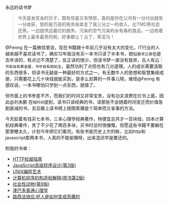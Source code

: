 永远的读书梦

>今天是发奖金的日子，既有惊喜又有愤怒，喜的是你在公司有一分付出就有一分收获，怒的是万恶的税务局拿走了我三分之一的收入，比TMD黑社会还黑。一边提供这最烂的服务，污染的空气污染的水有毒的食品，一边收着世界上最多最贵的税，好事都让丫占了，草泥马！

@Fenng 在一篇微信里说，现在书籍跟十年前几乎没有太大的变化，IT行业的人越来越不喜欢读书了，确实12年我没有买一本书只读了半本书，貌似`数学之美`也是去年读的，有点记不清楚了，反正读的很少。但读书梦一直没有放弃，古人有云：`书有自有黄金屋，书中自有颜如玉`，虽然功利了点但也有几分道理。人的成长需要汲取的东西很多，但读书无疑是一种最好的方式之一，有无数牛人的思想和智慧集结成册，只需要花上几十块钱就能买到，是多么划算的一件事儿呀。难怪@Fenng 有感叹说，一本书哪怕只学到一点东西，就值了。

但市面上的书参差不齐，而我们的时间又非常宝贵，没有功夫浪费在烂书上面，因此@刘未鹏 在`暗时间`提到，读书只读经典的书，读那些不会随着时间变迁而价值急剧衰减的书，去豆瓣上读书榜上按图索骥是个简单而又省事的方法。

今天趁着有钱买七本书，三本心理学经典著作，特便宜总共才一百块钱，四本计算机经典著作，贵了不少花了两百多块，买书时总时很慷慨，但愿这些书籍不要躺在那里睡太久，计划今年把它们看完。有些书是历史上欠的帐，比如http和javascript那两本书，人真的不能偷懒呀，出来混迟早是要还的。

附我的书单：

* [HTTP权威指南](http://www.amazon.cn/gp/product/B008XFDQ14/ref=oh_details_o01_s00_i05?ie=UTF8&psc=1)
* [JavaScript高级程序设计(第3版)](http://www.amazon.cn/gp/product/B007OQQVMY/ref=oh_details_o00_s00_i00?ie=UTF8&psc=1)
* [UNIX编程艺术](http://www.amazon.cn/gp/product/B008Z1IEQ8/ref=oh_details_o01_s00_i01?ie=UTF8&psc=1)
* [计算机程序的构造和解释(原书第2版)](http://www.amazon.cn/gp/product/B0011AP7RY/ref=oh_details_o01_s00_i04?ie=UTF8&psc=1)
* [社会性动物(第9版)](http://www.amazon.cn/gp/product/B0011C6D7K/ref=oh_details_o01_s00_i02?ie=UTF8&psc=1)
* [津巴多普通心理学](http://www.amazon.cn/gp/product/B001CZJLGG/ref=oh_details_o01_s00_i00?ie=UTF8&psc=1)
* [路西法效应:好人是如何变成恶魔的](http://www.amazon.cn/gp/product/B003G308GY/ref=oh_details_o01_s00_i03?ie=UTF8&psc=1)